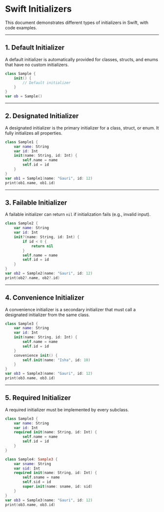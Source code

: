 # Swift Initializers

This document demonstrates different types of initializers in Swift, with code examples.

---

## 1. Default Initializer

A default initializer is automatically provided for classes, structs, and enums that have no custom initializers.

```swift
class Sample {
    init() {
        // Default initializer
    }
}
var ob = Sample()
```

---

## 2. Designated Initializer

A designated initializer is the primary initializer for a class, struct, or enum. It fully initializes all properties.

```swift
class Sample1 {
    var name: String
    var id: Int
    init(name: String, id: Int) {
        self.name = name
        self.id = id
    }
}
var ob1 = Sample1(name: "Gauri", id: 12)
print(ob1.name, ob1.id)
```

---

## 3. Failable Initializer

A failable initializer can return `nil` if initialization fails (e.g., invalid input).

```swift
class Sample2 {
    var name: String
    var id: Int
    init?(name: String, id: Int) {
        if id < 0 {
            return nil
        }
        self.name = name
        self.id = id
    }
}
var ob2 = Sample2(name: "Gauri", id: 12)
print(ob2?.name, ob2?.id)
```

---

## 4. Convenience Initializer

A convenience initializer is a secondary initializer that must call a designated initializer from the same class.

```swift
class Sample3 {
    var name: String
    var id: Int
    init(name: String, id: Int) {
        self.name = name
        self.id = id
    }
    convenience init() {
        self.init(name: "Isha", id: 10)
    }
}
var ob3 = Sample3(name: "Gauri", id: 12)
print(ob3.name, ob3.id)
```

---

## 5. Required Initializer

A required initializer must be implemented by every subclass.

```swift
class Sample3 {
    var name: String
    var id: Int
    required init(name: String, id: Int) {
        self.name = name
        self.id = id
    }
}

class Sample4: Sample3 {
    var sname: String
    var sid: Int
    required init(name: String, id: Int) {
        self.sname = name
        self.sid = id
        super.init(name: sname, id: sid)
    }
}
var ob3 = Sample3(name: "Gauri", id: 12)
print(ob3.name, ob3.id)
```
